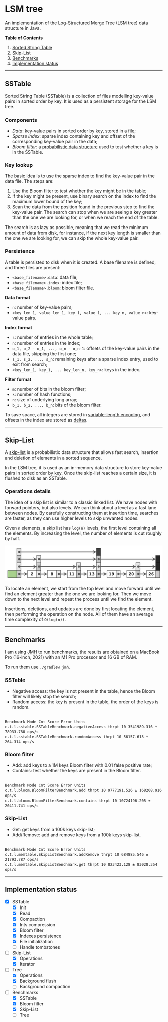 # LSM tree

An implementation of the Log-Structured Merge Tree (LSM tree) data structure in Java.

**Table of Contents**

1. [Sorted String Table](#SSTable)
2. [Skip-List](#Skip-List)
3. [Benchmarks](#Benchmarks)
4. [Implementation status](#Implementation-status)

---

## SSTable

Sorted String Table (SSTable) is a collection of files modelling key-value pairs in sorted order by key.
It is used as a persistent storage for the LSM tree.

### Components

- _Data_: key-value pairs in sorted order by key, stored in a file;
- _Sparse index_: sparse index containing key and offset of the corresponding key-value pair in the data;
- _Bloom filter_: a [probabilistic data structure](https://en.wikipedia.org/wiki/Bloom_filter) used to test whether a
  key is in the SSTable.

### Key lookup

The basic idea is to use the sparse index to find the key-value pair in the data file.
The steps are:

1. Use the Bloom filter to test whether the key might be in the table;
2. If the key might be present, use binary search on the index to find the maximum lower bound of the key;
3. Scan the data from the position found in the previous step to find the key-value pair. The search
   can stop when we are seeing a key greater than the one we are looking for, or when we reach the end of the table.

The search is as lazy as possible, meaning that we read the minimum amount of data from disk,
for instance, if the next key length is smaller than the one we are looking for, we can skip the whole key-value pair.

### Persistence

A table is persisted to disk when it is created. A base filename is defined, and three files are present:

- `<base_filename>.data`: data file;
- `<base_filename>.index`: index file;
- `<base_filename>.bloom`: bloom filter file.

**Data format**

- `n`: number of key-value pairs;
- `<key_len_1, value_len_1, key_1, value_1, ... key_n, value_n>`: key-value pairs.

**Index format**

- `s`: number of entries in the whole table;
- `n`: number of entries in the index;
- `o_1, o_2 - o_1, ..., o_n - o_n-1`: offsets of the key-value pairs in the data file, skipping
  the first one;
- `s_1, s_2, ..., s_n`: remaining keys after a sparse index entry, used to exit from search;
- `<key_len_1, key_1, ... key_len_n, key_n>`: keys in the index.

**Filter format**

- `m`: number of bits in the bloom filter;
- `k`: number of hash functions;
- `n`: size of underlying long array;
- `b_1, b_2, ..., b_n`: bits of the bloom filter.

To save space, all integers are stored
in [variable-length encoding](https://nlp.stanford.edu/IR-book/html/htmledition/variable-byte-codes-1.html),
and offsets in the index are stored as [deltas](https://en.wikipedia.org/wiki/Delta_encoding).

---

## Skip-List

A [skip-list](https://en.wikipedia.org/wiki/Skip_list) is a probabilistic data structure that allows fast search,
insertion and deletion of elements in a sorted sequence.

In the LSM tree, it is used as an in-memory data structure to store key-value pairs in sorted order by key.
Once the skip-list reaches a certain size, it is flushed to disk as an SSTable.

### Operations details

The idea of a skip list is similar to a classic linked list. We have nodes with forward pointers, but also levels. We
can think about a
level as a fast lane between nodes. By carefully constructing them at insertion time, searches are faster, as they can
use higher levels to skip unwanted nodes.

Given `n` elements, a skip list has `log(n)` levels, the first level containing all the elements.
By increasing the level, the number of elements is cut roughly by half.

![readme_imgs/skip-list.png](misc/skip-list.png)

To locate an element, we start from the top level and move forward until we find an element greater than the one
we are looking for. Then we move down to the next level and repeat the process until we find the element.

Insertions, deletions, and updates are done by first locating the element, then performing
the operation on the node. All of them have an average time complexity of `O(log(n))`.

---

## Benchmarks

I am using [JMH](https://openjdk.java.net/projects/code-tools/jmh/) to run benchmarks,
the results are obtained on a MacBook Pro (16-inch, 2021) with an M1 Pro processor and 16 GB of RAM.

To run them use `./gradlew jmh`.

### SSTable

- Negative access: the key is not present in the table, hence the Bloom filter will likely stop the search;
- Random access: the key is present in the table, the order of the keys is random.

```

Benchmark Mode Cnt Score Error Units
c.t.l.sstable.SSTableBenchmark.negativeAccess thrpt 10 3541989.316 ± 78933.780 ops/s
c.t.l.sstable.SSTableBenchmark.randomAccess thrpt 10 56157.613 ± 264.314 ops/s

```

### Bloom filter

- Add: add keys to a 1M keys Bloom filter with 0.01 false positive rate;
- Contains: test whether the keys are present in the Bloom filter.

```

Benchmark Mode Cnt Score Error Units
c.t.l.bloom.BloomFilterBenchmark.add thrpt 10 9777191.526 ± 168208.916 ops/s
c.t.l.bloom.BloomFilterBenchmark.contains thrpt 10 10724196.205 ± 20411.741 ops/s

```

### Skip-List

- Get: get keys from a 100k keys skip-list;
- Add/Remove: add and remove keys from a 100k keys skip-list.

```

Benchmark Mode Cnt Score Error Units
c.t.l.memtable.SkipListBenchmark.addRemove thrpt 10 684885.546 ± 21793.787 ops/s
c.t.l.memtable.SkipListBenchmark.get thrpt 10 823423.128 ± 83028.354 ops/s

```

---

## Implementation status

- [x] SSTable
    - [x] Init
    - [x] Read
    - [x] Compaction
    - [x] Ints compression
    - [x] Bloom filter
    - [x] Indexes persistence
    - [x] File initialization
    - [ ] Handle tombstones
- [ ] Skip-List
    - [x] Operations
    - [x] Iterator
- [ ] Tree
    - [x] Operations
    - [x] Background flush
    - [ ] Background compaction
- [ ] Benchmarks
    - [x] SSTable
    - [x] Bloom filter
    - [x] Skip-List
    - [ ] Tree
